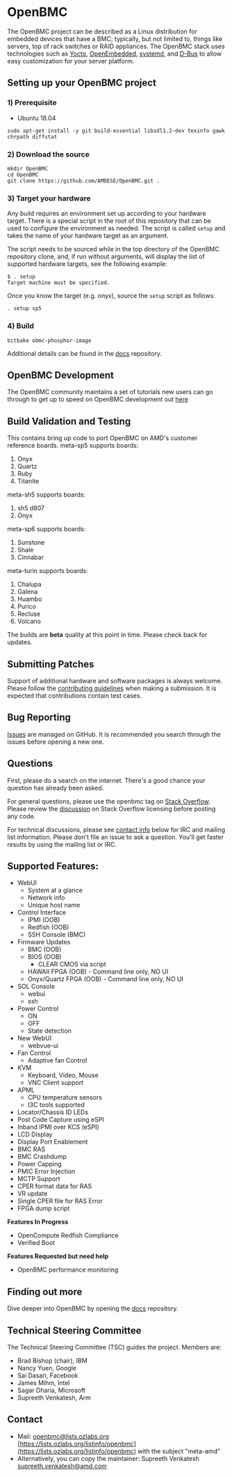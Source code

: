 # OpenBMC

The OpenBMC project can be described as a Linux distribution for embedded
devices that have a BMC; typically, but not limited to, things like servers,
top of rack switches or RAID appliances. The OpenBMC stack uses technologies
such as [Yocto](https://www.yoctoproject.org/),
[OpenEmbedded](https://www.openembedded.org/wiki/Main_Page),
[systemd](https://www.freedesktop.org/wiki/Software/systemd/), and
[D-Bus](https://www.freedesktop.org/wiki/Software/dbus/) to allow easy
customization for your server platform.


## Setting up your OpenBMC project

### 1) Prerequisite
- Ubuntu 18.04

```
sudo apt-get install -y git build-essential libsdl1.2-dev texinfo gawk chrpath diffstat
```

### 2) Download the source
```
mkdir OpenBMC
cd OpenBMC
git clone https://github.com/AMDESE/OpenBMC.git .
```

### 3) Target your hardware
Any build requires an environment set up according to your hardware target.
There is a special script in the root of this repository that can be used
to configure the environment as needed. The script is called `setup` and
takes the name of your hardware target as an argument.

The script needs to be sourced while in the top directory of the OpenBMC
repository clone, and, if run without arguments, will display the list
of supported hardware targets, see the following example:

```
$ . setup
Target machine must be specified.
```
Once you know the target (e.g. onyx), source the `setup` script as follows:

```
. setup sp5
```

### 4) Build

```
bitbake obmc-phosphor-image
```

Additional details can be found in the [docs](https://github.com/openbmc/docs)
repository.

## OpenBMC Development

The OpenBMC community maintains a set of tutorials new users can go through
to get up to speed on OpenBMC development out
[here](https://github.com/openbmc/docs/blob/master/development/README.md)

## Build Validation and Testing
This contains bring up code to port OpenBMC on AMD's customer reference boards.
meta-sp5 supports boards:
1. Onyx
2. Quartz
3. Ruby
4. Titanite

meta-sh5 supports boards:
1. sh5 d807
2. Onyx

meta-sp6 supports boards:
1. Sunstone
2. Shale
3. Cinnabar

meta-turin supports boards:
1. Chalupa
2. Galena
3. Huambo
4. Purico
5. Recluse
6. Volcano

The builds are **beta** quality at this point in time.
Please check back for updates.

## Submitting Patches
Support of additional hardware and software packages is always welcome.
Please follow the [contributing guidelines](https://github.com/openbmc/docs/blob/master/CONTRIBUTING.md)
when making a submission.  It is expected that contributions contain test
cases.

## Bug Reporting
[Issues](https://github.com/openbmc/openbmc/issues) are managed on
GitHub.  It is recommended you search through the issues before opening
a new one.

## Questions

First, please do a search on the internet. There's a good chance your question
has already been asked.

For general questions, please use the openbmc tag on
[Stack Overflow](https://stackoverflow.com/questions/tagged/openbmc).
Please review the [discussion](https://meta.stackexchange.com/questions/272956/a-new-code-license-the-mit-this-time-with-attribution-required?cb=1)
on Stack Overflow licensing before posting any code.

For technical discussions, please see [contact info](#contact) below for IRC and
mailing list information. Please don't file an issue to ask a question. You'll
get faster results by using the mailing list or IRC.

## Supported Features:
 - WebUI
    - System at a glance
    - Network info
    - Unique host name
 - Control Interface
    - IPMI (OOB)
    - Redfish (OOB)
    - SSH Console (BMC)
 - Firmware Updates
    - BMC (OOB)
    - BIOS (OOB)
        - CLEAR CMOS via script
    - HAWAII FPGA (OOB) - Command line only, NO UI
    - Onyx/Quartz FPGA (OOB) - Command line only, NO UI
 - SOL Console
    - webui
    - ssh
 - Power Control
    - ON
    - OFF
    - State detection
 - New WebUI
    - webvue-ui
 - Fan Control
    - Adaptive fan Control
 - KVM
    - Keyboard, Video, Mouse
    - VNC Client support
 - APML
    - CPU temperature sensors
    - I3C tools supported
 - Locator/Chassis ID LEDs
 - Post Code Capture using eSPI
 - Inband IPMI over KCS (eSPI)
 - LCD Display
 - Display Port Enablement
 - BMC RAS
 - BMC Crashdump
 - Power Capping
 - PMIC Error Injection
 - MCTP Support
 - CPER format data for RAS
 - VR update
 - Single CPER file for RAS Error
 - FPGA dump script

**Features In Progress**
* OpenCompute Redfish Compliance
* Verified Boot

**Features Requested but need help**
* OpenBMC performance monitoring


## Finding out more

Dive deeper into OpenBMC by opening the
[docs](https://github.com/openbmc/docs) repository.

## Technical Steering Committee

The Technical Steering Committee (TSC) guides the project. Members are:

 * Brad Bishop (chair), IBM
 * Nancy Yuen, Google
 * Sai Dasari, Facebook
 * James Mihm, Intel
 * Sagar Dharia, Microsoft
 * Supreeth Venkatesh, Arm

## Contact
- Mail: openbmc@lists.ozlabs.org [https://lists.ozlabs.org/listinfo/openbmc](https://lists.ozlabs.org/listinfo/openbmc) with the subject "meta-amd"
- Alternatively, you can copy the maintainer: Supreeth Venkatesh <supreeth.venkatesh@amd.com>
